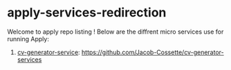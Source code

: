 # apply-services-redirection

Welcome to apply repo listing ! Below are the diffrent micro services use for running Apply:

1. [cv-generator-service]([https://github.com/yourusername/repo1](https://github.com/Jacob-Cossette/cv-generator-services)): https://github.com/Jacob-Cossette/cv-generator-services

